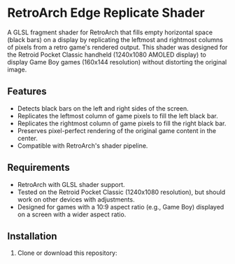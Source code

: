 # RetroArch Edge Replicate Shader

A GLSL fragment shader for RetroArch that fills empty horizontal space (black bars) on a display by replicating the leftmost and rightmost columns of pixels from a retro game's rendered output. This shader was designed for the Retroid Pocket Classic handheld (1240x1080 AMOLED display) to display Game Boy games (160x144 resolution) without distorting the original image.

## Features
- Detects black bars on the left and right sides of the screen.
- Replicates the leftmost column of game pixels to fill the left black bar.
- Replicates the rightmost column of game pixels to fill the right black bar.
- Preserves pixel-perfect rendering of the original game content in the center.
- Compatible with RetroArch's shader pipeline.

## Requirements
- RetroArch with GLSL shader support.
- Tested on the Retroid Pocket Classic (1240x1080 resolution), but should work on other devices with adjustments.
- Designed for games with a 10:9 aspect ratio (e.g., Game Boy) displayed on a screen with a wider aspect ratio.

## Installation
1. Clone or download this repository:
